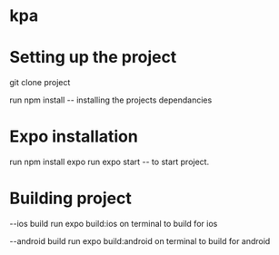 # kpa
# Setting up the project
git clone project 

run npm install -- installing the projects dependancies

# Expo installation
run npm install expo
run expo start -- to start project.


# Building project
--ios build
run expo build:ios on terminal to build for ios

--android build
run expo build:android on terminal to build for android
